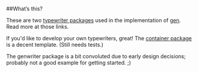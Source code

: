 ##What’s this?

These are two [typewriter packages](https://github.com/clipperhouse/gen/tree/master/typewriter) used in the implementation of [gen](https://github.com/clipperhouse/gen). Read more at those links.

If you'd like to develop your own typewriters, great! The [container package](https://github.com/clipperhouse/gen/tree/master/typewriters/container) is a decent template. (Still needs tests.)

The genwriter package is a bit convoluted due to early design decisions; probably not a good example for getting started. ;)

